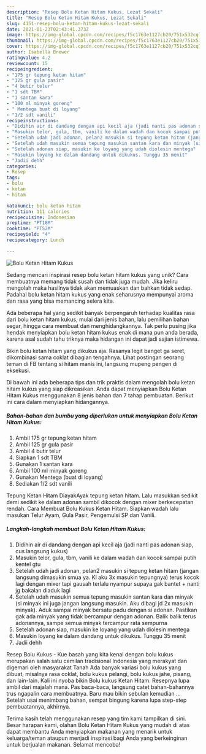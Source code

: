 ```yaml
---
description: "Resep Bolu Ketan Hitam Kukus, Lezat Sekali"
title: "Resep Bolu Ketan Hitam Kukus, Lezat Sekali"
slug: 4151-resep-bolu-ketan-hitam-kukus-lezat-sekali
date: 2021-01-23T02:43:41.373Z
image: https://img-global.cpcdn.com/recipes/f5c1763e1127cb20/751x532cq70/bolu-ketan-hitam-kukus-foto-resep-utama.jpg
thumbnail: https://img-global.cpcdn.com/recipes/f5c1763e1127cb20/751x532cq70/bolu-ketan-hitam-kukus-foto-resep-utama.jpg
cover: https://img-global.cpcdn.com/recipes/f5c1763e1127cb20/751x532cq70/bolu-ketan-hitam-kukus-foto-resep-utama.jpg
author: Isabella Brewer
ratingvalue: 4.2
reviewcount: 15
recipeingredient:
- "175 gr tepung ketan hitam"
- "125 gr gula pasir"
- "4 butir telur"
- "1 sdt TBM"
- "1 santan kara"
- "100 ml minyak goreng"
- " Mentega buat di loyang"
- "1/2 sdt vanili"
recipeinstructions:
- "Didihin air di dandang dengan api kecil aja (jadi nanti pas adonan siap, cus langsung kukus)"
- "Masukin telor, gula, tbm, vanili ke dalam wadah dan kocok sampai putih kentel gtu"
- "Setelah udah jadi adonan, pelan2 masukin si tepung ketan hitam (jangan langsung dimasukin smua ya. Kl aku 3x masukin tepungnya) terus kocok lagi dengan mixer tapi gausah terlalu nyampur supaya gak bantet + nanti jg bakalan diaduk lagi"
- "Setelah udah masukin semua tepung masukin santan kara dan minyak (si minyak ini juga jangan langsung masukin. Aku dibagi jd 2x masukin minyak). Aduk sampai minyak bersatu padu dengan si adonan. Pastikan gak ada minyak yang tidak bercampur dengan adonan. Balik balik terus adonannya, sampe semua minyak tercampur rata sempurna"
- "Setelah adonan siap, masukin ke loyang yang udah diolesin mentega"
- "Masukin loyang ke dalam dandang untuk dikukus. Tunggu 35 menit"
- "Jadii dehh"
categories:
- Resep
tags:
- bolu
- ketan
- hitam

katakunci: bolu ketan hitam 
nutrition: 111 calories
recipecuisine: Indonesian
preptime: "PT18M"
cooktime: "PT52M"
recipeyield: "4"
recipecategory: Lunch

---
```



![Bolu Ketan Hitam Kukus](https://img-global.cpcdn.com/recipes/f5c1763e1127cb20/751x532cq70/bolu-ketan-hitam-kukus-foto-resep-utama.jpg)

Sedang mencari inspirasi resep bolu ketan hitam kukus yang unik? Cara membuatnya memang tidak susah dan tidak juga mudah. Jika keliru mengolah maka hasilnya tidak akan memuaskan dan bahkan tidak sedap. Padahal bolu ketan hitam kukus yang enak seharusnya mempunyai aroma dan rasa yang bisa memancing selera kita.

Ada beberapa hal yang sedikit banyak berpengaruh terhadap kualitas rasa dari bolu ketan hitam kukus, mulai dari jenis bahan, lalu pemilihan bahan segar, hingga cara membuat dan menghidangkannya. Tak perlu pusing jika hendak menyiapkan bolu ketan hitam kukus enak di mana pun anda berada, karena asal sudah tahu triknya maka hidangan ini dapat jadi sajian istimewa.

Bikin bolu ketan hitam yang dikukus aja. Rasanya legit banget ga seret, dikombinasi sama coklat dibagian tengahnya. Lihat postingan seorang teman di FB tentang si hitam manis ini, langsung mupeng pengen di eksekusi.


Di bawah ini ada beberapa tips dan trik praktis dalam mengolah bolu ketan hitam kukus yang siap dikreasikan. Anda dapat menyiapkan Bolu Ketan Hitam Kukus menggunakan 8 jenis bahan dan 7 tahap pembuatan. Berikut ini cara dalam menyiapkan hidangannya.

<!--inarticleads1-->

##### Bahan-bahan dan bumbu yang diperlukan untuk menyiapkan Bolu Ketan Hitam Kukus:

1. Ambil 175 gr tepung ketan hitam
1. Ambil 125 gr gula pasir
1. Ambil 4 butir telur
1. Siapkan 1 sdt TBM
1. Gunakan 1 santan kara
1. Ambil 100 ml minyak goreng
1. Gunakan  Mentega (buat di loyang)
1. Sediakan 1/2 sdt vanili


Tepung Ketan Hitam DiayakAyak tepung ketan hitam. Lalu masukkan sedikit demi sedikit ke dalam adonan sambil dikocok dengan mixer berkecepatan rendah. Cara Membuat Bolu Kukus Ketan Hitam. Siapkan wadah lalu masukan Telur Ayam, Gula Pasir, Pengemulsi SP dan Vanili. 

<!--inarticleads2-->

##### Langkah-langkah membuat Bolu Ketan Hitam Kukus:

1. Didihin air di dandang dengan api kecil aja (jadi nanti pas adonan siap, cus langsung kukus)
1. Masukin telor, gula, tbm, vanili ke dalam wadah dan kocok sampai putih kentel gtu
1. Setelah udah jadi adonan, pelan2 masukin si tepung ketan hitam (jangan langsung dimasukin smua ya. Kl aku 3x masukin tepungnya) terus kocok lagi dengan mixer tapi gausah terlalu nyampur supaya gak bantet + nanti jg bakalan diaduk lagi
1. Setelah udah masukin semua tepung masukin santan kara dan minyak (si minyak ini juga jangan langsung masukin. Aku dibagi jd 2x masukin minyak). Aduk sampai minyak bersatu padu dengan si adonan. Pastikan gak ada minyak yang tidak bercampur dengan adonan. Balik balik terus adonannya, sampe semua minyak tercampur rata sempurna
1. Setelah adonan siap, masukin ke loyang yang udah diolesin mentega
1. Masukin loyang ke dalam dandang untuk dikukus. Tunggu 35 menit
1. Jadii dehh


Resep Bolu Kukus - Kue basah yang kita kenal dengan bolu kukus merupakan salah satu cemilan tradisional Indonesia yang merakyat dan digemari oleh masyarakat Tanah Ada banyak variasi bolu kukus yang dibuat, misalnya rasa coklat, bolu kukus pelangi, bolu kukus jahe, pisang, dan lain-lain. Kali ini nyoba bikin Bolu kukus Ketan Hitam. Resepnya lupa ambil dari majalah mana. Pas baca-baca, langsung catet bahan-bahannya trus ngapalin cara membuatnya. Baru mau bikin sebulan kemudian … Setelah usai menimbang bahan, sempat bingung karena lupa step-step pembuatannya, akhirnya. 

Terima kasih telah menggunakan resep yang tim kami tampilkan di sini. Besar harapan kami, olahan Bolu Ketan Hitam Kukus yang mudah di atas dapat membantu Anda menyiapkan makanan yang menarik untuk keluarga/teman ataupun menjadi inspirasi bagi Anda yang berkeinginan untuk berjualan makanan. Selamat mencoba!
